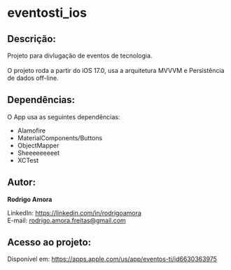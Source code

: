 # eventosti_ios
Descrição:
----------
Projeto para divlugação de eventos de tecnologia.<br><br>
O projeto roda a partir do iOS 17.0, usa a arquitetura MVVVM e Persistência de dados off-line.

Dependências:
-------------
O App usa as seguintes dependências:

* Alamofire
* MaterialComponents/Buttons
* ObjectMapper
* Sheeeeeeeeet
* XCTest

Autor:
------
<b>Rodrigo Amora</b>

LinkedIn: https://linkedin.com/in/rodrigoamora <br>
E-mail: rodrigo.amora.freitas@gmail.com

Acesso ao projeto:
------------------
Disponível em: https://apps.apple.com/us/app/eventos-ti/id6630363975
